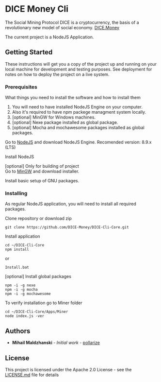 # DICE Money Cli  

The Social Mining Protocol
DICE is a cryptocurrency, the basis of a revolutionary new model of social economy. [DICE.Money](https://dice.money)
 
The current project is a NodeJS Application.     

## Getting Started

These instructions will get you a copy of the project up and running on your local machine for development and testing purposes. See deployment for notes on how to deploy the project on a live system.

### Prerequisites

What things you need to install the software and how to install them
 
1. You will need to have installed NodeJS Engine on your computer.
2. Also it's required to have npm packege managment system locally.
3. [optional]  MinGW for Windows machines.
4. [optional]  Nexe package installed as global package.
5. [optional]  Mocha and mochawesome packages installed as global packages. 


Go to [NodeJS](https://nodejs.org) and download NodeJS Engine.
Recomended version: 8.9.x (LTS)

Install NodeJS 
 
[optional] Only for building of project  
Go to [MinGW](http://mingw.org) and download installer.

Install basic setup of GNU packages.
 

### Installing

As regular NodeJS application, you will need to install all required packages.
 
Clone repository or download zip
```
git clone https://github.com/DICE-Money/DICE-Cli-Core.git
```
 
Install application
```
cd ~/DICE-Cli-Core 
npm install  
```
or 
```
Install.bat
```

[optional] Install global packages 
```
npm -i -g nexe
npm -i -g mocha
npm -i -g mochawesome  
```
To verify installation go to Miner folder
```
cd ~/DICE-Cli-Core/Apps/Miner
node index.js -ver
```

## Authors

* **Mihail Maldzhanski** - *Initial work* - [pollarize](https://github.com/pollarize)

## License

This project is licensed under the Apache 2.0 License - see the [LICENSE.md](LICENSE.md) file for details


